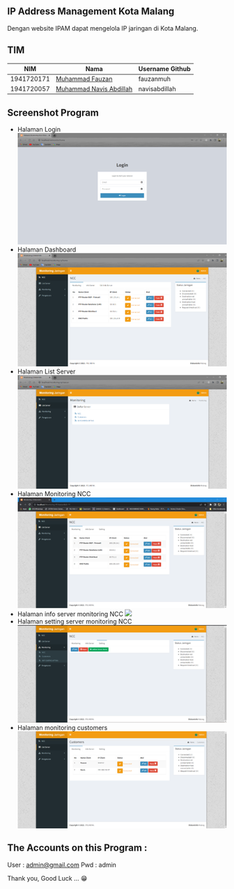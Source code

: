 ## IP Address Management Kota Malang 
Dengan website IPAM dapat mengelola IP jaringan di Kota Malang.

## TIM
|NIM	    |Nama				                |Username Github|
|-----------|-----------------------------------|---------------|
|1941720171 |[Muhammad Fauzan](https://github.com/fauzanmuh) |fauzanmuh |
|1941720057 |[Muhammad Navis Abdillah](https://github.com/navisabdillah) |navisabdillah |

## Screenshot Program
- Halaman Login
![](https://github.com/fauzanmuh/Monitoring-IP/raw/master/ss/login.PNG)
- Halaman Dashboard
![](https://github.com/fauzanmuh/Monitoring-IP/raw/master/ss/beranda.PNG)
- Halaman List Server
![](https://github.com/fauzanmuh/Monitoring-IP/raw/master/ss/listServer.PNG)
- Halaman Monitoring NCC
![](https://github.com/fauzanmuh/Monitoring-IP/raw/master/ss/monitoring_NCC.png)
- Halaman info server monitoring NCC
![](https://github.com/fauzanmuh/Monitoring-IP/raw/master/ss/info_server.png)
- Halaman setting server monitoring NCC
![](https://github.com/fauzanmuh/Monitoring-IP/raw/master/ss/setting_server.png)
- Halaman monitoring customers
![](https://github.com/fauzanmuh/Monitoring-IP/raw/master/ss/monitoring_customers.png)

## The Accounts on this Program :
User : admin@gmail.com
Pwd : admin

Thank you, Good Luck ... 😁